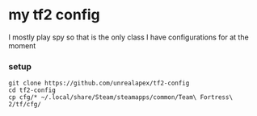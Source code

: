 # my tf2 config
I mostly play spy so that is the only class I have configurations for at the moment
### setup
```
git clone https://github.com/unrealapex/tf2-config
cd tf2-config
cp cfg/* ~/.local/share/Steam/steamapps/common/Team\ Fortress\ 2/tf/cfg/
```
